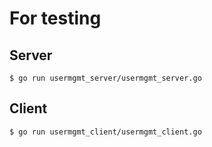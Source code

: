 
# For testing
## Server
`$ go run usermgmt_server/usermgmt_server.go`

## Client 
`$ go run usermgmt_client/usermgmt_client.go`
